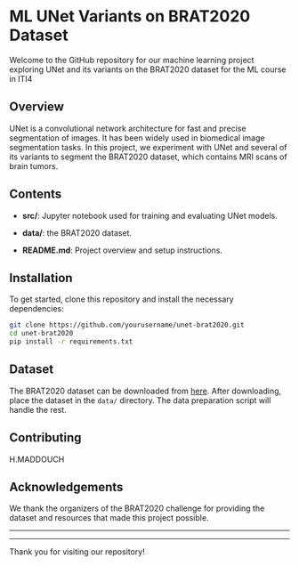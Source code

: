 # ML UNet Variants on BRAT2020 Dataset

Welcome to the GitHub repository for our machine learning project exploring UNet and its variants on the BRAT2020 dataset for the ML course in ITI4

## Overview

UNet is a convolutional network architecture for fast and precise segmentation of images. It has been widely used in biomedical image segmentation tasks. In this project, we experiment with UNet and several of its variants to segment the BRAT2020 dataset, which contains MRI scans of brain tumors.

## Contents

- **src/**: Jupyter notebook used for training and evaluating UNet models.
- **data/**:  the BRAT2020 dataset.

- **README.md**: Project overview and setup instructions.

## Installation

To get started, clone this repository and install the necessary dependencies:

```bash
git clone https://github.com/yourusername/unet-brat2020.git
cd unet-brat2020
pip install -r requirements.txt
```

## Dataset

The BRAT2020 dataset can be downloaded from [here](https://www.med.upenn.edu/sbia/brats2020/data.html). After downloading, place the dataset in the `data/` directory. The data preparation script will handle the rest.



## Contributing

H.MADDOUCH



## Acknowledgements

We thank the organizers of the BRAT2020 challenge for providing the dataset and resources that made this project possible.

---


---

Thank you for visiting our repository!
